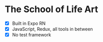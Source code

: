 # The School of Life Art

- [x] Built in Expo RN
- [x] JavaScript, Redux, all tools in between
- [x] No test framework